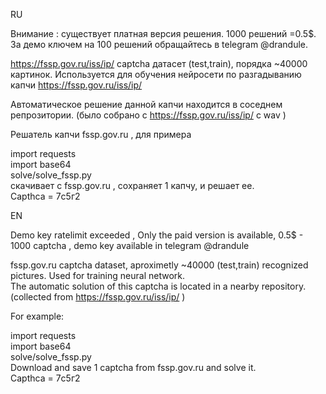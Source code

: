 
RU  

Внимание : существует платная версия решения. 1000 решений =0.5$. За демо ключем на 100 решений обращайтесь в telegram @drandule.

https://fssp.gov.ru/iss/ip/ captcha датасет (test,train), порядка ~40000 картинок. Используется для обучения нейросети по разгадыванию капчи https://fssp.gov.ru/iss/ip/  

Автоматическое решение данной капчи находится в соседнем репрозитории. (было собрано с https://fssp.gov.ru/iss/ip/ c wav )  


Решатель капчи fssp.gov.ru , для примера  

import requests  
import base64  
solve/solve_fssp.py  
скачивает с fssp.gov.ru , сохраняет 1 капчу, и решает ее.  
Capthca = 7с5г2    




EN  

Demo key ratelimit exceeded , Only the paid version is available, 0.5$ - 1000 captcha , demo key available in telegram @drandule

fssp.gov.ru captcha dataset, aproximetly ~40000 (test,train) recognized pictures. Used for training neural network.  
The automatic solution of this captcha is located in a nearby repository. (collected from https://fssp.gov.ru/iss/ip/ )  


For example:  

import requests  
import base64  
solve/solve_fssp.py  
Download and save 1 captcha from fssp.gov.ru and solve it.  
Capthca = 7с5г2  
